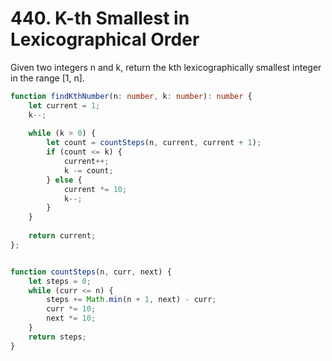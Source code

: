 # 440. K-th Smallest in Lexicographical Order

Given two integers n and k, return the kth lexicographically smallest integer in the range [1, n].

```ts
function findKthNumber(n: number, k: number): number {
    let current = 1;
    k--;
    
    while (k > 0) {
        let count = countSteps(n, current, current + 1);
        if (count <= k) {
            current++;
            k -= count;
        } else {
            current *= 10;
            k--;
        }
    }
    
    return current;
};


function countSteps(n, curr, next) {
    let steps = 0;
    while (curr <= n) {
        steps += Math.min(n + 1, next) - curr;
        curr *= 10;
        next *= 10;
    }
    return steps;
}
```
